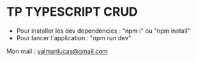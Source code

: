 # TP TYPESCRIPT CRUD

- Pour installer les dev dependencies : "npm i" ou "npm install"
- Pour lancer l'application : "npm run dev"


Mon mail : yalmanlucas@gmail.com